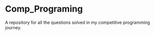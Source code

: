 # Comp_Programing
A repository for all the questions solved in my competitive programming journey. 
